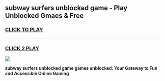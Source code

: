
## subway surfers unblocked game - Play Unblocked Gmaes & Free
<h3>
<a href="https://premium.freeplayer.one?title=subway_surfers_unblocked_game&ref=20F">CLICK TO PLAY</a></h3>
<hr>

<h3>
<a href="https://premium.freeplayer.one?title=subway_surfers_unblocked_game&ref=20F">CLICK 2 PLAY</a>
  
</h3>

<a href="https://premium.freeplayer.one?title=subway_surfers_unblocked_game&ref=20F/"><img src="https://clearcache.store/games.png"></a>


**subway surfers unblocked game games unblocked: Your Gateway to Fun and Accessible Online Gaming**
